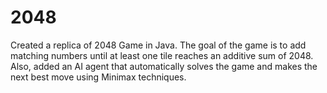 # 2048

Created a replica of 2048 Game in Java. The goal of the game is to add matching numbers until at least one tile reaches an additive sum of 2048. Also, added an AI agent that automatically solves the game and makes the next best move using Minimax techniques. 
